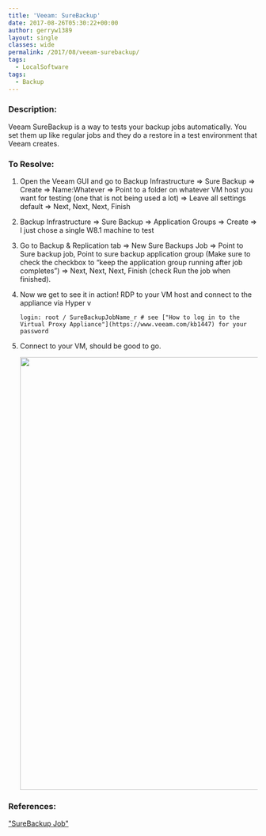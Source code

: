 ```yaml
---
title: 'Veeam: SureBackup'
date: 2017-08-26T05:30:22+00:00
author: gerryw1389
layout: single
classes: wide
permalink: /2017/08/veeam-surebackup/
tags:
  - LocalSoftware
tags:
  - Backup
---
```

<!--more-->

### Description:

Veeam SureBackup is a way to tests your backup jobs automatically. You set them up like regular jobs and they do a restore in a test environment that Veeam creates.

### To Resolve:

1. Open the Veeam GUI and go to Backup Infrastructure => Sure Backup => Create => Name:Whatever => Point to a folder on whatever VM host you want for testing (one that is not being used a lot) => Leave all settings default => Next, Next, Next, Finish

2. Backup Infrastructure => Sure Backup => Application Groups => Create => I just chose a single W8.1 machine to test

3. Go to Backup & Replication tab => New Sure Backups Job => Point to Sure backup job, Point to sure backup application group (Make sure to check the checkbox to &#8220;keep the application group running after job completes&#8221;) => Next, Next, Next, Finish (check Run the job when finished).

4. Now we get to see it in action! RDP to your VM host and connect to the appliance via Hyper v  

   ```escape
   login: root / SureBackupJobName_r # see ["How to log in to the Virtual Proxy Appliance"](https://www.veeam.com/kb1447) for your password
   ```

5. Connect to your VM, should be good to go.

   <img class="alignnone size-full wp-image-4627" src="https://automationadmin.com/assets/images/uploads/2017/08/surebackup.png" alt="" width="1049" height="875" srcset="https://automationadmin.com/assets/images/uploads/2017/08/surebackup.png 1049w, https://automationadmin.com/assets/images/uploads/2017/08/surebackup-300x250.png 300w, https://automationadmin.com/assets/images/uploads/2017/08/surebackup-768x641.png 768w, https://automationadmin.com/assets/images/uploads/2017/08/surebackup-1024x854.png 1024w" sizes="(max-width: 1049px) 100vw, 1049px" /> 


### References:

["SureBackup Job"](https://helpcenter.veeam.com/docs/backup/hyperv/surebackup_job.html?ver=95)  